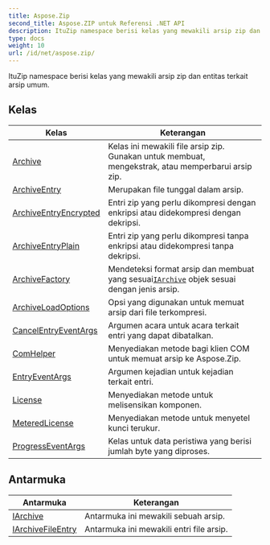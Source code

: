 ```yaml
---
title: Aspose.Zip
second_title: Aspose.ZIP untuk Referensi .NET API
description: ItuZip namespace berisi kelas yang mewakili arsip zip dan entitas terkait arsip umum.
type: docs
weight: 10
url: /id/net/aspose.zip/
---
```

ItuZip namespace berisi kelas yang mewakili arsip zip dan entitas terkait arsip umum.

## Kelas

| Kelas | Keterangan |
| --- | --- |
| [Archive](./archive/) | Kelas ini mewakili file arsip zip. Gunakan untuk membuat, mengekstrak, atau memperbarui arsip zip. |
| [ArchiveEntry](./archiveentry/) | Merupakan file tunggal dalam arsip. |
| [ArchiveEntryEncrypted](./archiveentryencrypted/) | Entri zip yang perlu dikompresi dengan enkripsi atau didekompresi dengan dekripsi. |
| [ArchiveEntryPlain](./archiveentryplain/) | Entri zip yang perlu dikompresi tanpa enkripsi atau didekompresi tanpa dekripsi. |
| [ArchiveFactory](./archivefactory/) | Mendeteksi format arsip dan membuat yang sesuai[`IArchive`](../aspose.zip/iarchive/) objek sesuai dengan jenis arsip. |
| [ArchiveLoadOptions](./archiveloadoptions/) | Opsi yang digunakan untuk memuat arsip dari file terkompresi. |
| [CancelEntryEventArgs](./cancelentryeventargs/) | Argumen acara untuk acara terkait entri yang dapat dibatalkan. |
| [ComHelper](./comhelper/) | Menyediakan metode bagi klien COM untuk memuat arsip ke Aspose.Zip. |
| [EntryEventArgs](./entryeventargs/) | Argumen kejadian untuk kejadian terkait entri. |
| [License](./license/) | Menyediakan metode untuk melisensikan komponen. |
| [MeteredLicense](./meteredlicense/) | Menyediakan metode untuk menyetel kunci terukur. |
| [ProgressEventArgs](./progresseventargs/) | Kelas untuk data peristiwa yang berisi jumlah byte yang diproses. |
## Antarmuka

| Antarmuka | Keterangan |
| --- | --- |
| [IArchive](./iarchive/) | Antarmuka ini mewakili sebuah arsip. |
| [IArchiveFileEntry](./iarchivefileentry/) | Antarmuka ini mewakili entri file arsip. |


